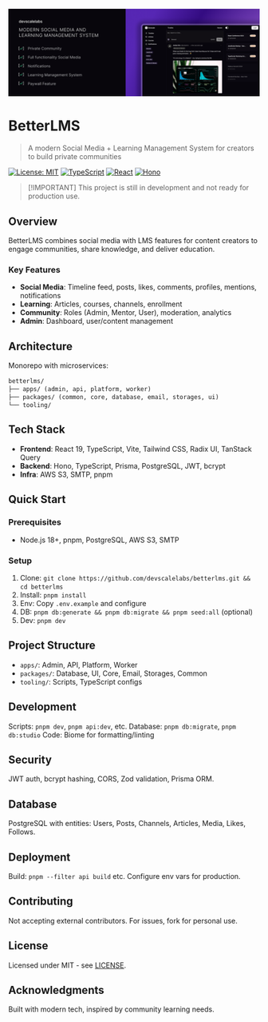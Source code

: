 ![Cover](assets/public.png)

# BetterLMS

> A modern Social Media + Learning Management System for creators to build private communities

[![License: MIT](https://img.shields.io/badge/License-MIT-blue.svg)](https://opensource.org/licenses/MIT)
[![TypeScript](https://img.shields.io/badge/TypeScript-5.9-blue.svg)](https://www.typescriptlang.org/)
[![React](https://img.shields.io/badge/React-19.1-blue.svg)](https://reactjs.org/)
[![Hono](https://img.shields.io/badge/Hono-4.0-green.svg)](https://hono.dev/)

> [!IMPORTANT] This project is still in development and not ready for production use.

## Overview

BetterLMS combines social media with LMS features for content creators to engage communities, share knowledge, and deliver education.

### Key Features

- **Social Media**: Timeline feed, posts, likes, comments, profiles, mentions, notifications
- **Learning**: Articles, courses, channels, enrollment
- **Community**: Roles (Admin, Mentor, User), moderation, analytics
- **Admin**: Dashboard, user/content management

## Architecture

Monorepo with microservices:

```
betterlms/
├── apps/ (admin, api, platform, worker)
├── packages/ (common, core, database, email, storages, ui)
└── tooling/
```

## Tech Stack

- **Frontend**: React 19, TypeScript, Vite, Tailwind CSS, Radix UI, TanStack Query
- **Backend**: Hono, TypeScript, Prisma, PostgreSQL, JWT, bcrypt
- **Infra**: AWS S3, SMTP, pnpm

## Quick Start

### Prerequisites
- Node.js 18+, pnpm, PostgreSQL, AWS S3, SMTP

### Setup
1. Clone: `git clone https://github.com/devscalelabs/betterlms.git && cd betterlms`
2. Install: `pnpm install`
3. Env: Copy `.env.example` and configure
4. DB: `pnpm db:generate && pnpm db:migrate && pnpm seed:all` (optional)
5. Dev: `pnpm dev`

## Project Structure

- `apps/`: Admin, API, Platform, Worker
- `packages/`: Database, UI, Core, Email, Storages, Common
- `tooling/`: Scripts, TypeScript configs

## Development

Scripts: `pnpm dev`, `pnpm api:dev`, etc.
Database: `pnpm db:migrate`, `pnpm db:studio`
Code: Biome for formatting/linting

## Security

JWT auth, bcrypt hashing, CORS, Zod validation, Prisma ORM.

## Database

PostgreSQL with entities: Users, Posts, Channels, Articles, Media, Likes, Follows.

## Deployment

Build: `pnpm --filter api build` etc.
Configure env vars for production.

## Contributing

Not accepting external contributors. For issues, fork for personal use.

## License

Licensed under MIT - see [LICENSE](LICENSE).

## Acknowledgments

Built with modern tech, inspired by community learning needs.
